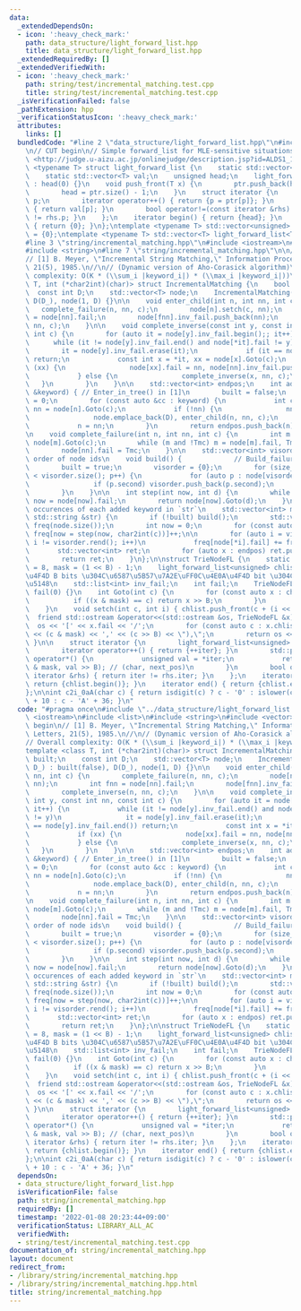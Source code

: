 ```yaml
---
data:
  _extendedDependsOn:
  - icon: ':heavy_check_mark:'
    path: data_structure/light_forward_list.hpp
    title: data_structure/light_forward_list.hpp
  _extendedRequiredBy: []
  _extendedVerifiedWith:
  - icon: ':heavy_check_mark:'
    path: string/test/incremental_matching.test.cpp
    title: string/test/incremental_matching.test.cpp
  _isVerificationFailed: false
  _pathExtension: hpp
  _verificationStatusIcon: ':heavy_check_mark:'
  attributes:
    links: []
  bundledCode: "#line 2 \"data_structure/light_forward_list.hpp\"\n#include <vector>\n\
    \n// CUT begin\n// Simple forward_list for MLE-sensitive situations\n// Verify:\
    \ <http://judge.u-aizu.ac.jp/onlinejudge/description.jsp?id=ALDS1_14_D>\ntemplate\
    \ <typename T> struct light_forward_list {\n    static std::vector<unsigned> ptr;\n\
    \    static std::vector<T> val;\n    unsigned head;\n    light_forward_list()\
    \ : head(0) {}\n    void push_front(T x) {\n        ptr.push_back(head), val.push_back(x);\n\
    \        head = ptr.size() - 1;\n    }\n    struct iterator {\n        unsigned\
    \ p;\n        iterator operator++() { return {p = ptr[p]}; }\n        T &operator*()\
    \ { return val[p]; }\n        bool operator!=(const iterator &rhs) { return p\
    \ != rhs.p; }\n    };\n    iterator begin() { return {head}; }\n    iterator end()\
    \ { return {0}; }\n};\ntemplate <typename T> std::vector<unsigned> light_forward_list<T>::ptr\
    \ = {0};\ntemplate <typename T> std::vector<T> light_forward_list<T>::val = {T()};\n\
    #line 3 \"string/incremental_matching.hpp\"\n#include <iostream>\n#include <list>\n\
    #include <string>\n#line 7 \"string/incremental_matching.hpp\"\n\n// CUT begin\n\
    // [1] B. Meyer, \"Incremental String Matching,\" Information Processing Letters,\
    \ 21(5), 1985.\n//\n// (Dynamic version of Aho-Corasick algorithm)\n// Overall\
    \ complexity: O(K * (\\sum_i |keyword_i|) * (\\max_i |keyword_i|))\ntemplate <class\
    \ T, int (*char2int)(char)> struct IncrementalMatching {\n    bool built;\n  \
    \  const int D;\n    std::vector<T> node;\n    IncrementalMatching(int D_) : built(false),\
    \ D(D_), node(1, D) {}\n\n    void enter_child(int n, int nn, int c) {\n     \
    \   complete_failure(n, nn, c);\n        node[n].setch(c, nn);\n        int fnn\
    \ = node[nn].fail;\n        node[fnn].inv_fail.push_back(nn);\n        complete_inverse(n,\
    \ nn, c);\n    }\n\n    void complete_inverse(const int y, const int nn, const\
    \ int c) {\n        for (auto it = node[y].inv_fail.begin();; it++) {\n      \
    \      while (it != node[y].inv_fail.end() and node[*it].fail != y)\n        \
    \        it = node[y].inv_fail.erase(it);\n            if (it == node[y].inv_fail.end())\
    \ return;\n            const int x = *it, xx = node[x].Goto(c);\n            if\
    \ (xx) {\n                node[xx].fail = nn, node[nn].inv_fail.push_back(xx);\n\
    \            } else {\n                complete_inverse(x, nn, c);\n         \
    \   }\n        }\n    }\n\n    std::vector<int> endpos;\n    int add(const std::string\
    \ &keyword) { // Enter_in_tree() in [1]\n        built = false;\n        int n\
    \ = 0;\n        for (const auto &cc : keyword) {\n            int c = char2int(cc),\
    \ nn = node[n].Goto(c);\n            if (!nn) {\n                nn = node.size();\n\
    \                node.emplace_back(D), enter_child(n, nn, c);\n            }\n\
    \            n = nn;\n        }\n        return endpos.push_back(n), n;\n    }\n\
    \n    void complete_failure(int n, int nn, int c) {\n        int m = n, Tmc =\
    \ node[m].Goto(c);\n        while (m and !Tmc) m = node[m].fail, Tmc = node[m].Goto(c);\n\
    \        node[nn].fail = Tmc;\n    }\n\n    std::vector<int> visorder; // BFS\
    \ order of node ids\n    void build() {             // Build_failure() in [1]\n\
    \        built = true;\n        visorder = {0};\n        for (size_t p = 0; p\
    \ < visorder.size(); p++) {\n            for (auto p : node[visorder[p]]) {\n\
    \                if (p.second) visorder.push_back(p.second);\n            }\n\
    \        }\n    }\n\n    int step(int now, int d) {\n        while (now and !node[now].Goto(d))\
    \ now = node[now].fail;\n        return node[now].Goto(d);\n    }\n\n    // Count\
    \ occurences of each added keyword in `str`\n    std::vector<int> match(const\
    \ std::string &str) {\n        if (!built) build();\n        std::vector<int>\
    \ freq(node.size());\n        int now = 0;\n        for (const auto &c : str)\
    \ freq[now = step(now, char2int(c))]++;\n\n        for (auto i = visorder.rbegin();\
    \ i != visorder.rend(); i++)\n            freq[node[*i].fail] += freq[*i];\n \
    \       std::vector<int> ret;\n        for (auto x : endpos) ret.push_back(freq[x]);\n\
    \        return ret;\n    }\n};\n\nstruct TrieNodeFL {\n    static const int B\
    \ = 8, mask = (1 << B) - 1;\n    light_forward_list<unsigned> chlist; // \u4E0B\
    \u4F4D B bits \u304C\u6587\u5B57\u7A2E\uFF0C\u4E0A\u4F4D bit \u304C\u884C\u304D\
    \u5148\n    std::list<int> inv_fail;\n    int fail;\n    TrieNodeFL(int = 0) :\
    \ fail(0) {}\n    int Goto(int c) {\n        for (const auto x : chlist) {\n \
    \           if ((x & mask) == c) return x >> B;\n        }\n        return 0;\n\
    \    }\n    void setch(int c, int i) { chlist.push_front(c + (i << B)); }\n  \
    \  friend std::ostream &operator<<(std::ostream &os, TrieNodeFL &x) {\n      \
    \  os << '[' << x.fail << '/';\n        for (const auto c : x.chlist) os << '('\
    \ << (c & mask) << ',' << (c >> B) << \"),\";\n        return os << ']';\n   \
    \ }\n\n    struct iterator {\n        light_forward_list<unsigned>::iterator iter;\n\
    \        iterator operator++() { return {++iter}; }\n        std::pair<int, int>\
    \ operator*() {\n            unsigned val = *iter;\n            return std::make_pair(val\
    \ & mask, val >> B); // (char, next_pos)\n        }\n        bool operator!=(const\
    \ iterator &rhs) { return iter != rhs.iter; }\n    };\n    iterator begin() {\
    \ return {chlist.begin()}; }\n    iterator end() { return {chlist.end()}; }\n\
    };\n\nint c2i_0aA(char c) { return isdigit(c) ? c - '0' : islower(c) ? c - 'a'\
    \ + 10 : c - 'A' + 36; }\n"
  code: "#pragma once\n#include \"../data_structure/light_forward_list.hpp\"\n#include\
    \ <iostream>\n#include <list>\n#include <string>\n#include <vector>\n\n// CUT\
    \ begin\n// [1] B. Meyer, \"Incremental String Matching,\" Information Processing\
    \ Letters, 21(5), 1985.\n//\n// (Dynamic version of Aho-Corasick algorithm)\n\
    // Overall complexity: O(K * (\\sum_i |keyword_i|) * (\\max_i |keyword_i|))\n\
    template <class T, int (*char2int)(char)> struct IncrementalMatching {\n    bool\
    \ built;\n    const int D;\n    std::vector<T> node;\n    IncrementalMatching(int\
    \ D_) : built(false), D(D_), node(1, D) {}\n\n    void enter_child(int n, int\
    \ nn, int c) {\n        complete_failure(n, nn, c);\n        node[n].setch(c,\
    \ nn);\n        int fnn = node[nn].fail;\n        node[fnn].inv_fail.push_back(nn);\n\
    \        complete_inverse(n, nn, c);\n    }\n\n    void complete_inverse(const\
    \ int y, const int nn, const int c) {\n        for (auto it = node[y].inv_fail.begin();;\
    \ it++) {\n            while (it != node[y].inv_fail.end() and node[*it].fail\
    \ != y)\n                it = node[y].inv_fail.erase(it);\n            if (it\
    \ == node[y].inv_fail.end()) return;\n            const int x = *it, xx = node[x].Goto(c);\n\
    \            if (xx) {\n                node[xx].fail = nn, node[nn].inv_fail.push_back(xx);\n\
    \            } else {\n                complete_inverse(x, nn, c);\n         \
    \   }\n        }\n    }\n\n    std::vector<int> endpos;\n    int add(const std::string\
    \ &keyword) { // Enter_in_tree() in [1]\n        built = false;\n        int n\
    \ = 0;\n        for (const auto &cc : keyword) {\n            int c = char2int(cc),\
    \ nn = node[n].Goto(c);\n            if (!nn) {\n                nn = node.size();\n\
    \                node.emplace_back(D), enter_child(n, nn, c);\n            }\n\
    \            n = nn;\n        }\n        return endpos.push_back(n), n;\n    }\n\
    \n    void complete_failure(int n, int nn, int c) {\n        int m = n, Tmc =\
    \ node[m].Goto(c);\n        while (m and !Tmc) m = node[m].fail, Tmc = node[m].Goto(c);\n\
    \        node[nn].fail = Tmc;\n    }\n\n    std::vector<int> visorder; // BFS\
    \ order of node ids\n    void build() {             // Build_failure() in [1]\n\
    \        built = true;\n        visorder = {0};\n        for (size_t p = 0; p\
    \ < visorder.size(); p++) {\n            for (auto p : node[visorder[p]]) {\n\
    \                if (p.second) visorder.push_back(p.second);\n            }\n\
    \        }\n    }\n\n    int step(int now, int d) {\n        while (now and !node[now].Goto(d))\
    \ now = node[now].fail;\n        return node[now].Goto(d);\n    }\n\n    // Count\
    \ occurences of each added keyword in `str`\n    std::vector<int> match(const\
    \ std::string &str) {\n        if (!built) build();\n        std::vector<int>\
    \ freq(node.size());\n        int now = 0;\n        for (const auto &c : str)\
    \ freq[now = step(now, char2int(c))]++;\n\n        for (auto i = visorder.rbegin();\
    \ i != visorder.rend(); i++)\n            freq[node[*i].fail] += freq[*i];\n \
    \       std::vector<int> ret;\n        for (auto x : endpos) ret.push_back(freq[x]);\n\
    \        return ret;\n    }\n};\n\nstruct TrieNodeFL {\n    static const int B\
    \ = 8, mask = (1 << B) - 1;\n    light_forward_list<unsigned> chlist; // \u4E0B\
    \u4F4D B bits \u304C\u6587\u5B57\u7A2E\uFF0C\u4E0A\u4F4D bit \u304C\u884C\u304D\
    \u5148\n    std::list<int> inv_fail;\n    int fail;\n    TrieNodeFL(int = 0) :\
    \ fail(0) {}\n    int Goto(int c) {\n        for (const auto x : chlist) {\n \
    \           if ((x & mask) == c) return x >> B;\n        }\n        return 0;\n\
    \    }\n    void setch(int c, int i) { chlist.push_front(c + (i << B)); }\n  \
    \  friend std::ostream &operator<<(std::ostream &os, TrieNodeFL &x) {\n      \
    \  os << '[' << x.fail << '/';\n        for (const auto c : x.chlist) os << '('\
    \ << (c & mask) << ',' << (c >> B) << \"),\";\n        return os << ']';\n   \
    \ }\n\n    struct iterator {\n        light_forward_list<unsigned>::iterator iter;\n\
    \        iterator operator++() { return {++iter}; }\n        std::pair<int, int>\
    \ operator*() {\n            unsigned val = *iter;\n            return std::make_pair(val\
    \ & mask, val >> B); // (char, next_pos)\n        }\n        bool operator!=(const\
    \ iterator &rhs) { return iter != rhs.iter; }\n    };\n    iterator begin() {\
    \ return {chlist.begin()}; }\n    iterator end() { return {chlist.end()}; }\n\
    };\n\nint c2i_0aA(char c) { return isdigit(c) ? c - '0' : islower(c) ? c - 'a'\
    \ + 10 : c - 'A' + 36; }\n"
  dependsOn:
  - data_structure/light_forward_list.hpp
  isVerificationFile: false
  path: string/incremental_matching.hpp
  requiredBy: []
  timestamp: '2022-01-08 20:23:44+09:00'
  verificationStatus: LIBRARY_ALL_AC
  verifiedWith:
  - string/test/incremental_matching.test.cpp
documentation_of: string/incremental_matching.hpp
layout: document
redirect_from:
- /library/string/incremental_matching.hpp
- /library/string/incremental_matching.hpp.html
title: string/incremental_matching.hpp
---
```

